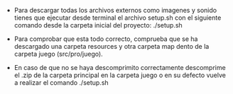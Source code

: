 
* Para descargar todas los archivos externos como imagenes y  sonido tienes que ejecutar desde terminal el archivo setup.sh con el siguiente comando desde la carpeta inicial del proyecto: ./setup.sh 

* Para comprobar que esta todo correcto, comprueba que se ha descargado una carpeta resources y otra carpeta map dento de la carpeta juego (src/pro/juego).

* En caso de que no se haya descomprimito correctamente descomprime el .zip de la carpeta principal en la carpeta juego o en su defecto vuelve a realizar el comando ./setup.sh